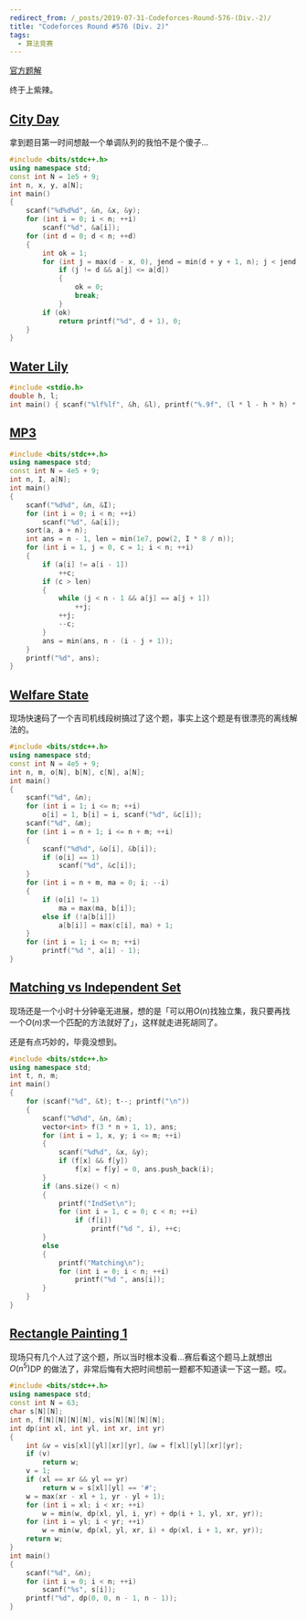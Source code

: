 ```yaml
---
redirect_from: /_posts/2019-07-31-Codeforces-Round-576-(Div.-2)/
title: "Codeforces Round #576 (Div. 2)"
tags:
  - 算法竞赛
---
```


[官方题解](https://codeforces.com/blog/entry/68812)

终于上紫辣。

## [City Day](https://vjudge.net/problem/CodeForces-1199A)

拿到题目第一时间想敲一个单调队列的我怕不是个傻子…

```cpp
#include <bits/stdc++.h>
using namespace std;
const int N = 1e5 + 9;
int n, x, y, a[N];
int main()
{
	scanf("%d%d%d", &n, &x, &y);
	for (int i = 0; i < n; ++i)
		scanf("%d", &a[i]);
	for (int d = 0; d < n; ++d)
	{
		int ok = 1;
		for (int j = max(d - x, 0), jend = min(d + y + 1, n); j < jend; ++j)
			if (j != d && a[j] <= a[d])
			{
				ok = 0;
				break;
			}
		if (ok)
			return printf("%d", d + 1), 0;
	}
}
```

## [Water Lily](https://vjudge.net/problem/CodeForces-1199B)

```c
#include <stdio.h>
double h, l;
int main() { scanf("%lf%lf", &h, &l), printf("%.9f", (l * l - h * h) * 0.5 / h); }
```

## [MP3](https://vjudge.net/problem/CodeForces-1199C)

```cpp
#include <bits/stdc++.h>
using namespace std;
const int N = 4e5 + 9;
int n, I, a[N];
int main()
{
	scanf("%d%d", &n, &I);
	for (int i = 0; i < n; ++i)
		scanf("%d", &a[i]);
	sort(a, a + n);
	int ans = n - 1, len = min(1e7, pow(2, I * 8 / n));
	for (int i = 1, j = 0, c = 1; i < n; ++i)
	{
		if (a[i] != a[i - 1])
			++c;
		if (c > len)
		{
			while (j < n - 1 && a[j] == a[j + 1])
				++j;
			++j;
			--c;
		}
		ans = min(ans, n - (i - j + 1));
	}
	printf("%d", ans);
}
```

## [Welfare State](https://vjudge.net/problem/CodeForces-1199D)

现场快速码了一个吉司机线段树搞过了这个题，事实上这个题是有很漂亮的离线解法的。

```cpp
#include <bits/stdc++.h>
using namespace std;
const int N = 4e5 + 9;
int n, m, o[N], b[N], c[N], a[N];
int main()
{
	scanf("%d", &n);
	for (int i = 1; i <= n; ++i)
		o[i] = 1, b[i] = i, scanf("%d", &c[i]);
	scanf("%d", &m);
	for (int i = n + 1; i <= n + m; ++i)
	{
		scanf("%d%d", &o[i], &b[i]);
		if (o[i] == 1)
			scanf("%d", &c[i]);
	}
	for (int i = n + m, ma = 0; i; --i)
	{
		if (o[i] != 1)
			ma = max(ma, b[i]);
		else if (!a[b[i]])
			a[b[i]] = max(c[i], ma) + 1;
	}
	for (int i = 1; i <= n; ++i)
		printf("%d ", a[i] - 1);
}
```

## [Matching vs Independent Set](https://vjudge.net/problem/CodeForces-1199E)

现场还是一个小时十分钟毫无进展，想的是「可以用$O(n)$找独立集，我只要再找一个$O(n)$求一个匹配的方法就好了」，这样就走进死胡同了。

还是有点巧妙的，毕竟没想到。

```cpp
#include <bits/stdc++.h>
using namespace std;
int t, n, m;
int main()
{
	for (scanf("%d", &t); t--; printf("\n"))
	{
		scanf("%d%d", &n, &m);
		vector<int> f(3 * n + 1, 1), ans;
		for (int i = 1, x, y; i <= m; ++i)
		{
			scanf("%d%d", &x, &y);
			if (f[x] && f[y])
				f[x] = f[y] = 0, ans.push_back(i);
		}
		if (ans.size() < n)
		{
			printf("IndSet\n");
			for (int i = 1, c = 0; c < n; ++i)
				if (f[i])
					printf("%d ", i), ++c;
		}
		else
		{
			printf("Matching\n");
			for (int i = 0; i < n; ++i)
				printf("%d ", ans[i]);
		}
	}
}
```

## [Rectangle Painting 1](https://vjudge.net/problem/CodeForces-1199F)

现场只有几个人过了这个题，所以当时根本没看…赛后看这个题马上就想出$O(n^5)$DP 的做法了，非常后悔有大把时间想前一题都不知道读一下这一题。哎。

```cpp
#include <bits/stdc++.h>
using namespace std;
const int N = 63;
char s[N][N];
int n, f[N][N][N][N], vis[N][N][N][N];
int dp(int xl, int yl, int xr, int yr)
{
	int &v = vis[xl][yl][xr][yr], &w = f[xl][yl][xr][yr];
	if (v)
		return w;
	v = 1;
	if (xl == xr && yl == yr)
		return w = s[xl][yl] == '#';
	w = max(xr - xl + 1, yr - yl + 1);
	for (int i = xl; i < xr; ++i)
		w = min(w, dp(xl, yl, i, yr) + dp(i + 1, yl, xr, yr));
	for (int i = yl; i < yr; ++i)
		w = min(w, dp(xl, yl, xr, i) + dp(xl, i + 1, xr, yr));
	return w;
}
int main()
{
	scanf("%d", &n);
	for (int i = 0; i < n; ++i)
		scanf("%s", s[i]);
	printf("%d", dp(0, 0, n - 1, n - 1));
}
```
